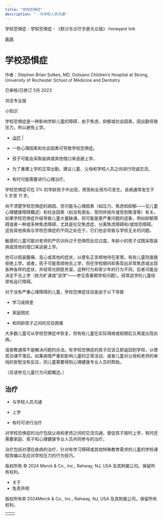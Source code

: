 ```yaml
---
title: "学校恐惧症"
description: "- 与学校人员沟通"
---
```


﻿学校恐惧症 \- 学校恐惧症 \- 《默沙东诊疗手册大众版》 honeypot link



[疾病](https://www.merckmanuals.com/home/resourcespages/healthyliving_rel2.3)

# 学校恐惧症

作者：Stephen Brian Sulkes, MD, Golisano Children’s Hospital at Strong, University of
Rochester School of Medicine and Dentistry

已审核/已修订 5月 2023

浏览专业版

小知识

学校恐惧症是一种影响学龄儿童的障碍，由于焦虑、抑郁或社会因素，因出勤导致压力，所以避免上学。

- [治疗](#治疗_v37716683_zh) \|

- 一些心理因素和社会因素可导致学校恐惧症。

- 孩子可能会采取装病或其他借口来逃避上学。

- 为了重建上学的正常出勤，建议儿童、父母和学校人员之间进行坦诚交流。

- 有时可能需要进行心理治疗。


学校恐惧症可在 5% 的学龄孩子中出现，男孩和女孩均可发生。该病通常发生于 5 岁至 11 岁。

尚不清楚学校恐惧症的病因，但可能与心理因素（如压力、焦虑和抑郁——见儿童心理健康障碍概述）和社会因素（如没有朋友、受同伴排斥或受到欺凌等）有关。如果学校恐惧症升级导致儿童大量缺课，则可能是更严重问题的迹象，例如抑郁障碍或者一种或多种焦虑障碍，尤其是社交焦虑症、分离焦虑障碍和/或惊恐障碍。这些其他疾病与学校恐惧症的不同之处在于，它们也会导致与学校无关的问题。

敏感的儿童可能对老师的严厉训斥过于恐惧而反应过度。年龄小的孩子试图采取装病或其他的借口来逃避上学。

他可以假装腹痛、恶心或其他的症状，以便名正言顺地待在家里。有些儿童则直接拒绝上学。或者，孩子可能乖顺地去上学，但在学校期间却表现出非常焦虑或出现各种各样的症状，并经常光顾医务室。这种行为和青少年的行为不同，后者可能会决定不去上学（称为旷课或“逃学”——参见青春期学校问题）。经常逃学的儿童经常有品行障碍。

对于没有严重心理障碍的儿童，学校恐惧症往往是由于以下导致

- 学习成绩差

- 家庭困扰

- 和同龄孩子之间的交往困难


大多数儿童可从学校恐惧症中恢复，但有些儿童在实际得病或假期后又再度出现此病。

请家教通常不是解决问题的办法。有学校恐惧症的孩子应该立即返回到学校，以使其功课不落后。如果病情严重到影响儿童的正常活动，或者儿童对父母和老师的单纯的安慰没有反应，则儿童需要得到心理健康专业人员的帮助。

（另请参见儿童行为问题概述。）

## 治疗

- 与学校人员沟通

- 上学

- 有时可进行治疗


对学校恐惧症的治疗包括父母和老师之间的交流沟通，督促孩子按时上学，有时还需要家庭、孩子和心理健康专业人员共同参与的治疗。

治疗包括对潜在疾病的治疗，针对有学习障碍或其他特殊教育需求的儿童的学校课程改编以及应对学校压力的行为技巧。



版权所有 © 2024
Merck & Co., Inc., Rahway, NJ, USA 及其附属公司。保留所有权利。

- 关于
- 免责声明

版权所有© 2024Merck & Co., Inc., Rahway, NJ, USA 及其附属公司。保留所有权利。

|     |     |
| --- | --- |
|  |  |